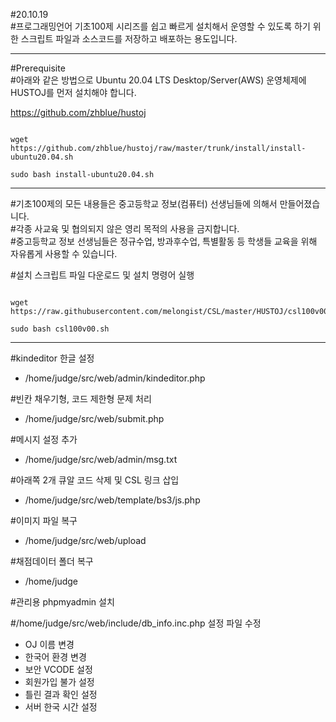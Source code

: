 #20.10.19   
#프로그래밍언어 기초100제 시리즈를 쉽고 빠르게 설치해서 운영할 수 있도록 하기 위한 스크립트 파일과 소스코드를 저장하고 배포하는 용도입니다.    
***

#Prerequisite  
#아래와 같은 방법으로 Ubuntu 20.04 LTS Desktop/Server(AWS) 운영체제에 HUSTOJ를 먼저 설치해야 합니다.   

<https://github.com/zhblue/hustoj>
<pre><code>
wget https://github.com/zhblue/hustoj/raw/master/trunk/install/install-ubuntu20.04.sh

sudo bash install-ubuntu20.04.sh
</code></pre>

***
#기초100제의 모든 내용들은 중고등학교 정보(컴퓨터) 선생님들에 의해서 만들어졌습니다.   
#각종 사교육 및 협의되지 않은 영리 목적의 사용을 금지합니다.   
#중고등학교 정보 선생님들은 정규수업, 방과후수업, 특별활동 등 학생들 교육을 위해 자유롭게 사용할 수 있습니다.   

#설치 스크립트 파일 다운로드 및 설치 명령어 실행
<pre><code>
wget https://raw.githubusercontent.com/melongist/CSL/master/HUSTOJ/csl100v00.sh

sudo bash csl100v00.sh
</code></pre>

------
#kindeditor 한글 설정
- /home/judge/src/web/admin/kindeditor.php

#빈칸 채우기형, 코드 제한형 문제 처리
- /home/judge/src/web/submit.php

#메시지 설정 추가
- /home/judge/src/web/admin/msg.txt

#아래쪽 2개 큐알 코드 삭제 및 CSL 링크 삽입
- /home/judge/src/web/template/bs3/js.php

#이미지 파일 복구
- /home/judge/src/web/upload

#채점데이터 폴더 복구
- /home/judge

#관리용 phpmyadmin 설치

#/home/judge/src/web/include/db_info.inc.php 설정 파일 수정
  - OJ 이름 변경
  - 한국어 환경 변경
  - 보안 VCODE 설정
  - 회원가입 불가 설정
  - 틀린 결과 확인 설정
  - 서버 한국 시간 설정
